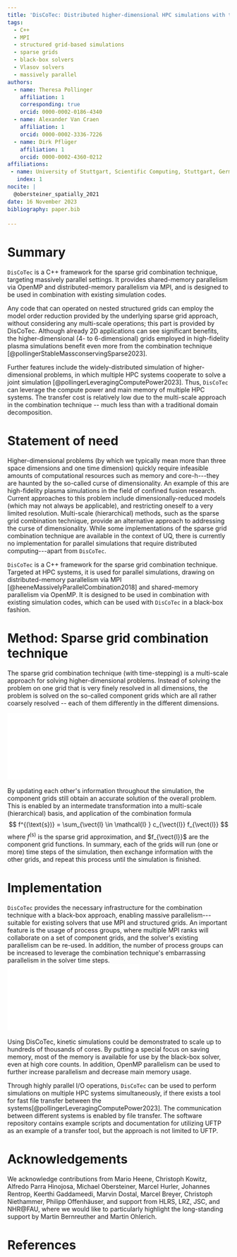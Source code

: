 ```yaml
---
title: 'DisCoTec: Distributed higher-dimensional HPC simulations with the sparse grid combination technique'
tags:
  - C++
  - MPI
  - structured grid-based simulations
  - sparse grids
  - black-box solvers
  - Vlasov solvers
  - massively parallel
authors:
  - name: Theresa Pollinger
    affiliation: 1 
    corresponding: true
    orcid: 0000-0002-0186-4340
  - name: Alexander Van Craen
    affiliation: 1 
    orcid: 0000-0002-3336-7226
  - name: Dirk Pflüger
    affiliation: 1 
    orcid: 0000-0002-4360-0212
affiliations:
 - name: University of Stuttgart, Scientific Computing, Stuttgart, Germany
   index: 1
nocite: |
  @obersteiner_spatially_2021
date: 16 November 2023
bibliography: paper.bib

---
```


# Summary

`DisCoTec` is a C++ framework for the sparse grid combination technique, targeting massively parallel settings.
It provides shared-memory parallelism via OpenMP and distributed-memory parallelism via MPI, 
and is designed to be used in combination with existing simulation codes.

Any code that can operated on nested structured grids can employ the model order reduction 
provided by the underlying sparse grid approach, without considering any multi-scale operations; this part is provided by DisCoTec.
Although already 2D applications can see significant benefits, the higher-dimensional (4- to 6-dimensional) 
grids employed in high-fidelity plasma simulations benefit even more from the combination technique [@pollingerStableMassconservingSparse2023].

Further features include the widely-distributed simulation of higher-dimensional problems,
in which multiple HPC systems cooperate to solve a joint simulation [@pollingerLeveragingComputePower2023].
Thus, `DisCoTec` can leverage the compute power and main memory of multiple HPC systems.
The transfer cost is relatively low due to the multi-scale approach in the combination technique 
-- much less than with a traditional domain decomposition.

# Statement of need

Higher-dimensional problems (by which we typically mean more than three space 
dimensions and one time dimension) quickly require infeasible amounts of computational resources 
such as memory and core-h---they are haunted by the so-called curse of dimensionality.
An example of this are high-fidelity plasma simulations in the field of confined fusion research.
Current approaches to this problem include dimensionally-reduced models (which may not always be applicable),
and restricting oneself to a very limited resolution.
Multi-scale (hierarchical) methods, such as the sparse grid combination technique, 
provide an alternative approach to addressing the curse of dimensionality.
While some implementations of the sparse grid combination technique are available in the context of UQ,
there is currently no implementation for parallel simulations that require distributed computing---apart from `DisCoTec`.

`DisCoTec` is a C++ framework for the sparse grid combination technique.
Targeted at HPC systems, it is used for parallel simulations,
drawing on distributed-memory parallelism via MPI [@heeneMassivelyParallelCombination2018] 
and shared-memory parallelism via OpenMP.
It is designed to be used in combination with existing simulation codes,
which can be used with `DisCoTec` in a black-box fashion.


# Method: Sparse grid combination technique

The sparse grid combination technique (with time-stepping) is a multi-scale approach for solving higher-dimensional problems.
Instead of solving the problem on one grid that is very finely resolved in all dimensions,
the problem is solved on the so-called component grids which are all rather coarsely resolved --
each of them differently in the different dimensions.

![Combination scheme in two dimensions with $\vec{l}_{min} = (1,1)$ and $\vec{l}_{max} = (3,3)$, periodic boundary conditions](gfx/combi-2d-small-periodic.pdf)

By updating each other's information throughout the simulation, the component grids
still obtain an accurate solution of the overall problem. 
This is enabled by an intermedate transformation into a multi-scale (hierarchical) basis, and application of the combination formula
$$ f^{(\text{s})} = \sum_{\vect{l} \in \mathcal{I} } c_{\vect{l}} f_{\vect{l}} $$
where $f^{(\text{s})}$ is the sparse grid approximation, and $f_{\vect{l}}$ are the component grid functions.
In summary, each of the grids will run (one or more) time steps of the simulation, 
then exchange information with the other grids, and repeat this process until the simulation is finished.


# Implementation

`DisCoTec` provides the necessary infrastructure for the combination technique with a black-box approach, 
enabling massive parallelism---suitable for existing solvers that use MPI and structured grids.
An important feature is the usage of process groups, where multiple MPI ranks will collaborate on a set of component grids, 
and the solver's existing parallelism can be re-used.
In addition, the number of process groups can be increased to leverage the 
combination technique's embarrassing parallelism in the solver time steps.
![DisCoTec process groups](gfx/discotec-ranks.pdf)

Using DisCoTec, kinetic simulations could be demonstrated to scale up to hundreds of thousands of cores.
By putting a special focus on saving memory, most of the memory is available for use by the black-box solver, even at high core counts. 
In addition, OpenMP parallelism can be used to further increase parallelism and decrease main memory usage.

Through highly parallel I/O operations, `DisCoTec` can be used to perform simulations on multiple HPC systems simultaneously, 
if there exists a tool for fast file transfer between the systems[@pollingerLeveragingComputePower2023].
The communication between different systems is enabled by file transfer. 
The software repository contains example scripts and documentation for utilizing UFTP as an example of a transfer tool,
but the approach is not limited to UFTP.


# Acknowledgements

We acknowledge contributions from Mario Heene, Christoph Kowitz, Alfredo Parra Hinojosa, Michael Obersteiner, 
Marcel Hurler, Johannes Rentrop, Keerthi Gaddameedi, Marvin Dostal, Marcel Breyer, Christoph Niethammer, Philipp Offenhäuser, 
and support from HLRS, LRZ, JSC, and NHR@FAU, where we would like to particularly highlight the long-standing support by Martin Bernreuther and Martin Ohlerich.

# References
